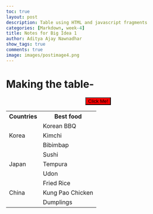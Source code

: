 ```yaml
---
toc: true
layout: post
description: Table using HTML and javascript fragments
categories: [Markdown, week-4]
title: Notes for Big Idea 1
author: Aditya Ajay Nawnadhar
show_tags: true
comments: true
image: images/postimage4.png
---
```


# Making the table-

<table id="mine" style = "width:100%">
    <tr>
        <th>Countries</th>
        <th>Best food</th>
    </tr>
    <tr>
        <td rowspan="3">Korea</td>
        <td>Korean BBQ</td>
    </tr>
    <tr>
        <td>Kimchi</td>
    <tr>
        <td>Bibimbap</td>
    </tr>
    <tr>
        <td rowspan="3">Japan</td>
        <td>Sushi</td>
    </tr>
    <tr>
        <td>Tempura</td>
    <tr>
        <td>Udon</td>
    <tr>
        <td rowspan="3">China</td>
        <td>Fried Rice</td>
    </tr>
    <tr>
        <td>Kung Pao Chicken</td>
    <tr>
        <td>Dumplings</td>

<script>
function myFunction() {
  document.getElementById("mine").style.fontSize = "35px"; 
  document.getElementById("mine").style.color = "blue";
}
</script>

<center><button type="button" onclick="myFunction()" style="background: red">Click Me!</button></cente>